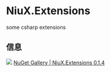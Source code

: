 # NiuX.Extensions

some csharp extensions

## 信息

[![](https://img.shields.io/nuget/v/NiuX.Extensions.svg)](https://www.nuget.org/packages/NiuX.Extensions)
[NuGet Gallery | NiuX.Extensions 0.1.4](https://www.nuget.org/packages/NiuX.Extensions)